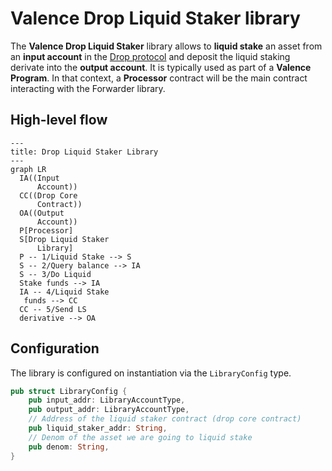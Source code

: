 # Valence Drop Liquid Staker library

The **Valence Drop Liquid Staker** library allows to **liquid stake** an asset from an **input account** in the [Drop protocol](https://docs.drop.money/) and deposit the liquid staking derivate into the **output account**. It is typically used as part of a **Valence Program**. In that context, a **Processor** contract will be the main contract interacting with the Forwarder library.

## High-level flow

```mermaid
---
title: Drop Liquid Staker Library
---
graph LR
  IA((Input
      Account))
  CC((Drop Core
      Contract))
  OA((Output
      Account))
  P[Processor]
  S[Drop Liquid Staker
      Library]
  P -- 1/Liquid Stake --> S
  S -- 2/Query balance --> IA
  S -- 3/Do Liquid 
  Stake funds --> IA
  IA -- 4/Liquid Stake
   funds --> CC
  CC -- 5/Send LS 
  derivative --> OA
```

## Configuration

The library is configured on instantiation via the `LibraryConfig` type.

```rust
pub struct LibraryConfig {
    pub input_addr: LibraryAccountType,
    pub output_addr: LibraryAccountType,
    // Address of the liquid staker contract (drop core contract)
    pub liquid_staker_addr: String,
    // Denom of the asset we are going to liquid stake
    pub denom: String,
}
```
